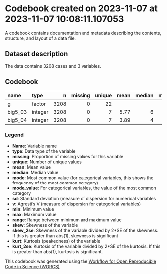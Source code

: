 Codebook created on 2023-11-07 at 2023-11-07 10:08:11.107053
================

A codebook contains documentation and metadata describing the contents,
structure, and layout of a data file.

## Dataset description

The data contains 3208 cases and 3 variables.

## Codebook

| name    | type    |    n | missing | unique | mean | median | mode | mode_value |   sd |    v | min | max | range |  skew | skew_2se |  kurt | kurt_2se |
|:--------|:--------|-----:|--------:|-------:|-----:|-------:|-----:|:-----------|-----:|-----:|----:|----:|------:|------:|---------:|------:|---------:|
| g       | factor  | 3208 |       0 |     22 |      |        |  580 | mTurk      |      | 0.93 |     |     |       |       |          |       |          |
| big5_03 | integer | 3208 |       0 |      7 | 5.77 |      6 |    6 |            | 1.22 |      |   1 |   7 |     6 | -1.31 |   -15.21 |  1.89 |    10.92 |
| big5_04 | integer | 3208 |       0 |      7 | 3.89 |      4 |    4 |            | 1.80 |      |   1 |   7 |     6 | -0.03 |    -0.29 | -1.12 |    -6.48 |

### Legend

- **Name**: Variable name
- **type**: Data type of the variable
- **missing**: Proportion of missing values for this variable
- **unique**: Number of unique values
- **mean**: Mean value
- **median**: Median value
- **mode**: Most common value (for categorical variables, this shows the
  frequency of the most common category)
- **mode_value**: For categorical variables, the value of the most
  common category
- **sd**: Standard deviation (measure of dispersion for numerical
  variables
- **v**: Agresti’s V (measure of dispersion for categorical variables)
- **min**: Minimum value
- **max**: Maximum value
- **range**: Range between minimum and maximum value
- **skew**: Skewness of the variable
- **skew_2se**: Skewness of the variable divided by 2\*SE of the
  skewness. If this is greater than abs(1), skewness is significant
- **kurt**: Kurtosis (peakedness) of the variable
- **kurt_2se**: Kurtosis of the variable divided by 2\*SE of the
  kurtosis. If this is greater than abs(1), kurtosis is significant.

This codebook was generated using the [Workflow for Open Reproducible
Code in Science (WORCS)](https://osf.io/zcvbs/)
